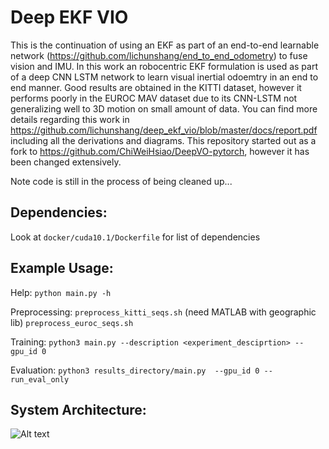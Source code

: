 # Deep EKF VIO
This is the continuation of using an EKF as part of an end-to-end learnable network (https://github.com/lichunshang/end_to_end_odometry) 
to fuse vision and IMU. In this work
an robocentric EKF formulation is used as part of a deep CNN LSTM network to learn visual inertial odoemtry in an end to 
end manner. Good results are obtained in the KITTI dataset, however it performs poorly in the EUROC MAV dataset due to
its CNN-LSTM not generalizing well to 3D motion on small amount of data. You can find more details regarding this work in 
https://github.com/lichunshang/deep_ekf_vio/blob/master/docs/report.pdf including all the derivations and diagrams.
This repository started out as a fork to https://github.com/ChiWeiHsiao/DeepVO-pytorch, however it has been changed
extensively.

Note code is still in the process of being cleaned up...

## Dependencies:
Look at `docker/cuda10.1/Dockerfile` for list of dependencies

## Example Usage:
Help:
`python main.py -h`

Preprocessing:
`preprocess_kitti_seqs.sh` (need MATLAB with geographic lib)
`preprocess_euroc_seqs.sh`

Training:
`python3 main.py --description <experiment_desciprtion> --gpu_id 0`

Evaluation:
`python3 results_directory/main.py  --gpu_id 0 --run_eval_only`



## System Architecture:
![Alt text](docs/e2evio_system.png)
